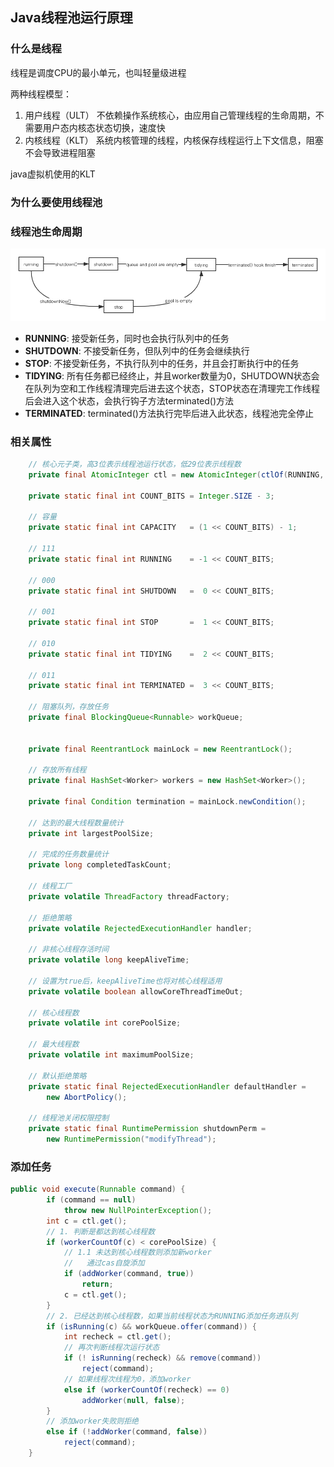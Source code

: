## Java线程池运行原理


### 什么是线程
线程是调度CPU的最小单元，也叫轻量级进程  

两种线程模型：
1. 用户线程（ULT）
    不依赖操作系统核心，由应用自己管理线程的生命周期，不需要用户态内核态状态切换，速度快
2. 内核线程（KLT）
    系统内核管理的线程，内核保存线程运行上下文信息，阻塞不会导致进程阻塞

java虚拟机使用的KLT

### 为什么要使用线程池



### 线程池生命周期

![pic](../../pic/threadpoollifecycle.png)

+ **RUNNING**: 接受新任务，同时也会执行队列中的任务
+ **SHUTDOWN**: 不接受新任务，但队列中的任务会继续执行
+ **STOP**: 不接受新任务，不执行队列中的任务，并且会打断执行中的任务
+ **TIDYING**: 所有任务都已经终止，并且worker数量为0，SHUTDOWN状态会在队列为空和工作线程清理完后进去这个状态，STOP状态在清理完工作线程后会进入这个状态，会执行钩子方法terminated()方法
+ **TERMINATED**: terminated()方法执行完毕后进入此状态，线程池完全停止

### 相关属性
```java
    // 核心元子类，高3位表示线程池运行状态，低29位表示线程数
    private final AtomicInteger ctl = new AtomicInteger(ctlOf(RUNNING, 0));

    private static final int COUNT_BITS = Integer.SIZE - 3;

    // 容量
    private static final int CAPACITY   = (1 << COUNT_BITS) - 1;

    // 111
    private static final int RUNNING    = -1 << COUNT_BITS;

    // 000
    private static final int SHUTDOWN   =  0 << COUNT_BITS;

    // 001
    private static final int STOP       =  1 << COUNT_BITS;

    // 010
    private static final int TIDYING    =  2 << COUNT_BITS;

    // 011
    private static final int TERMINATED =  3 << COUNT_BITS;

    // 阻塞队列，存放任务
    private final BlockingQueue<Runnable> workQueue;


    private final ReentrantLock mainLock = new ReentrantLock();

    // 存放所有线程
    private final HashSet<Worker> workers = new HashSet<Worker>();
        
    private final Condition termination = mainLock.newCondition();

    // 达到的最大线程数量统计
    private int largestPoolSize;

    // 完成的任务数量统计
    private long completedTaskCount;

    // 线程工厂
    private volatile ThreadFactory threadFactory;

    // 拒绝策略
    private volatile RejectedExecutionHandler handler;

    // 非核心线程存活时间
    private volatile long keepAliveTime;

    // 设置为true后，keepAliveTime也将对核心线程适用
    private volatile boolean allowCoreThreadTimeOut;

    // 核心线程数
    private volatile int corePoolSize;

    // 最大线程数
    private volatile int maximumPoolSize;

    // 默认拒绝策略
    private static final RejectedExecutionHandler defaultHandler =
        new AbortPolicy();

    // 线程池关闭权限控制
    private static final RuntimePermission shutdownPerm =
        new RuntimePermission("modifyThread");

```

### 添加任务
```java
public void execute(Runnable command) {
        if (command == null)
            throw new NullPointerException();
        int c = ctl.get();
        // 1. 判断是都达到核心线程数
        if (workerCountOf(c) < corePoolSize) {
            // 1.1 未达到核心线程数则添加新worker
            //   通过cas自旋添加
            if (addWorker(command, true))
                return;
            c = ctl.get();
        }
        // 2. 已经达到核心线程数，如果当前线程状态为RUNNING添加任务进队列
        if (isRunning(c) && workQueue.offer(command)) {
            int recheck = ctl.get();
            // 再次判断线程次运行状态
            if (! isRunning(recheck) && remove(command))
                reject(command);
            // 如果线程次线程为0，添加worker
            else if (workerCountOf(recheck) == 0)
                addWorker(null, false);
        }
        // 添加worker失败则拒绝
        else if (!addWorker(command, false))
            reject(command);
    }
```
